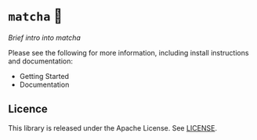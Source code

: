 # `matcha` :tea:

_Brief intro into matcha_

Please see the following for more information, including install instructions and documentation:

* Getting Started
* Documentation

## Licence

This library is released under the Apache License. See [LICENSE](LICENSE).
